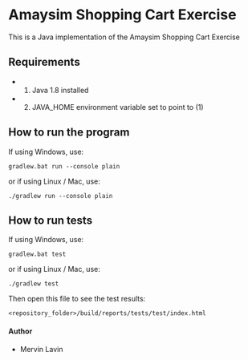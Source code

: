 
# Amaysim Shopping Cart Exercise

This is a Java implementation of the Amaysim Shopping Cart Exercise

## Requirements

* 1. Java 1.8 installed
* 2. JAVA_HOME environment variable set to point to (1)

## How to run the program

If using Windows, use:
```
gradlew.bat run --console plain
```

or if using Linux / Mac, use:
```
./gradlew run --console plain
```

## How to run tests

If using Windows, use:
```
gradlew.bat test
```

or if using Linux / Mac, use:
```
./gradlew test
```

Then open this file to see the test results:
```
<repository_folder>/build/reports/tests/test/index.html
```

#### Author
* Mervin Lavin